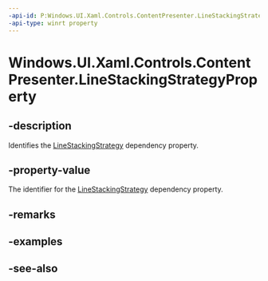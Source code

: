 ```yaml
---
-api-id: P:Windows.UI.Xaml.Controls.ContentPresenter.LineStackingStrategyProperty
-api-type: winrt property
---
```


<!-- Property syntax
public Windows.UI.Xaml.DependencyProperty LineStackingStrategyProperty { get; }
-->

# Windows.UI.Xaml.Controls.ContentPresenter.LineStackingStrategyProperty

## -description
Identifies the [LineStackingStrategy](contentpresenter_linestackingstrategy.md) dependency property.



## -property-value
The identifier for the [LineStackingStrategy](contentpresenter_linestackingstrategy.md) dependency property.

## -remarks

## -examples

## -see-also
